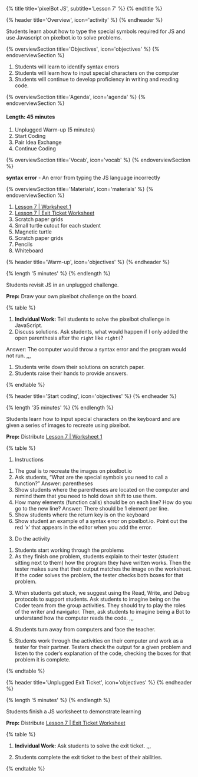 {% title title='pixelBot JS', subtitle='Lesson 7' %}
{% endtitle %}

{% header title='Overview', icon='activity' %}
{% endheader %}

Students learn about how to type the special symbols required for JS and use Javascript on pixelbot.io to solve problems.

{% overviewSection title='Objectives', icon='objectives' %}
{% endoverviewSection %}

1. Students will learn to identify syntax errors
2. Students will learn how to input special characters on the computer
3. Students will continue to develop proficiency in writing and reading code.

{% overviewSection title='Agenda', icon='agenda' %}
{% endoverviewSection %}

#### Length: 45 minutes

1. Unplugged Warm-up (5 minutes)
2. Start Coding
3. Pair Idea Exchange
4. Continue Coding

{% overviewSection title='Vocab', icon='vocab' %}
{% endoverviewSection %}

**syntax error** - An error from typing the JS language incorrectly

{% overviewSection title='Materials', icon='materials' %}
{% endoverviewSection %}

1. [Lesson 7 | Worksheet 1][worksheet1]
2. [Lesson 7 | Exit Ticket Worksheet][wrap-up]
3. Scratch paper grids
4. Small turtle cutout for each student
5. Magnetic turtle
6. Scratch paper grids
7. Pencils
8. Whiteboard

{% header title='Warm-up', icon='objectives' %}
{% endheader %}

{% length '5 minutes' %}
{% endlength %}

Students revisit JS in an unplugged challenge.

**Prep:** Draw your own pixelbot challenge on the board.

{% table %}

1) **Individual Work:** Tell students to solve the pixelbot challenge in JavaScript.
2) Discuss solutions. Ask students, what would happen if I only added the open parenthesis after the `right` like `right(`?

Answer: The computer would throw a syntax error and the program would not run.
,,,

1) Students write down their solutions on scratch paper.
2) Students raise their hands to provide answers.

{% endtable %}

{% header title='Start coding', icon='objectives' %}
{% endheader %}

{% length '35 minutes' %}
{% endlength %}

Students learn how to input special characters on the keyboard and are given a series of images to recreate using pixelbot.

**Prep:** Distribute [Lesson 7 | Worksheet 1][worksheet1]

{% table %}

1) Instructions
  1. The goal is to recreate the images on pixelbot.io
  2. Ask students, “What are the special symbols you need to call a function?”
    Answer: parentheses
  3. Show students where the parentheses are located on the computer and remind them that you need to hold down shift to use them.
  4. How many elements (function calls) should be on each line? How do you go to the new line?
	 Answer: There should be 1 element per line.
  5. Show students where the return key is on the keyboard
  6. Show student an example of a syntax error on pixelbot.io. Point out the red ‘x’ that appears in the editor when you add the error.
3) Do the activity
  1. Students start working through the problems
  2. As they finish one problem, students explain to their tester (student sitting next to them) how the program they have written works. Then the tester makes sure that their output matches the image on the worksheet. If the coder solves the problem, the tester checks both boxes for that problem.
3) When students get stuck, we suggest using the Read, Write, and Debug protocols to support students. Ask students to imagine being on the Coder team from the group activities. They should try to play the roles of the writer and navigator. Then, ask students to imagine being a Bot to understand how the computer reads the code.
,,,

1) Students turn away from computers and face the teacher.
2) Students work through the activities on their computer and work as a tester for their partner.
Testers check the output for a given problem and listen to the coder’s explanation of the code, checking the boxes for that problem it is complete.

{% endtable %}

{% header title='Unplugged Exit Ticket', icon='objectives' %}
{% endheader %}

{% length '5 minutes' %}
{% endlength %}

Students finish a JS worksheet to demonstrate learning

**Prep:** Distribute [Lesson 7 | Exit Ticket Worksheet][wrap-up]

{% table %}

1) **Individual Work:** Ask students to solve the exit ticket.
,,,

1) Students complete the exit ticket to the best of their abilities.

{% endtable %}

[worksheet1]: ../worksheets/lesson7-worksheet1.pdf
[wrap-up]: ../worksheets/lesson7-wrapup.pdf
